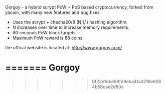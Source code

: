 Gorgoy - a hybrid scrypt PoW + PoS based cryptocurrency, forked from yacoin, with many new features and bug fixes

* Uses the scrypt + chacha20/8 (N,1,1) hashing algorithm.
* N increases over time to increase memory requirements.
* 60 seconds PoW block targets.
* Maximum PoW reward is 88 coins

the offical website is located at:
http://www.gorgoy.com/

=======
Gorgoy
========
>>>>>>> 0f22e1dbe99fd9eba4fad219e6064b58cae2d90e
